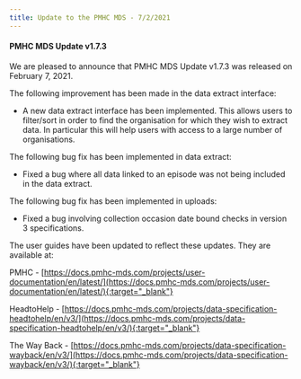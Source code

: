 ```yaml
---
title: Update to the PMHC MDS - 7/2/2021
---
```


#### PMHC MDS Update v1.7.3 ####

We are pleased to announce that PMHC MDS Update v1.7.3 was released on February 7, 2021.

The following improvement has been made in the data extract interface:
* A new data extract interface has been implemented. This allows users to
  filter/sort in order to find the organisation for which they wish to extract
  data. In particular this will help users with access to a large number of
  organisations.

The following bug fix has been implemented in data extract:
* Fixed a bug where all data linked to an episode was not being included in
  the data extract.

The following bug fix has been implemented in uploads:
* Fixed a bug involving collection occasion date bound checks in version 3
  specifications.

The user guides have been updated to reflect these updates. They are available at:

PMHC - [https://docs.pmhc-mds.com/projects/user-documentation/en/latest/](https://docs.pmhc-mds.com/projects/user-documentation/en/latest/){:target="_blank"}

HeadtoHelp - [https://docs.pmhc-mds.com/projects/data-specification-headtohelp/en/v3/](https://docs.pmhc-mds.com/projects/data-specification-headtohelp/en/v3/){:target="_blank"}

The Way Back - [https://docs.pmhc-mds.com/projects/data-specification-wayback/en/v3/](https://docs.pmhc-mds.com/projects/data-specification-wayback/en/v3/){:target="_blank"}
